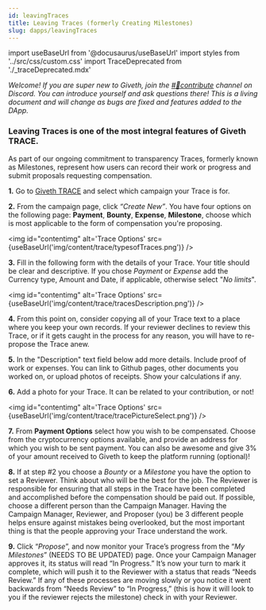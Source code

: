 ```yaml
---
id: leavingTraces
title: Leaving Traces (formerly Creating Milestones)
slug: dapps/leavingTraces
---
```

import useBaseUrl from '@docusaurus/useBaseUrl'
import styles from '../src/css/custom.css'
import TraceDeprecated from './_traceDeprecated.mdx'

<TraceDeprecated />


*Welcome! If you are super new to Giveth, join the [#🔨contribute](https://discord.gg/qf7XZ48gCU) channel on Discord. You can introduce yourself and ask questions there! This is a living document and will change as bugs are fixed and features added to the DApp.*

### Leaving Traces is one of the most integral features of Giveth TRACE.
As part of our ongoing commitment to transparency Traces, formerly known as Milestones, represent how users can record their work or progress and submit proposals requesting compensation.

 **1.** Go to [Giveth TRACE](https://trace.giveth.io) and select which campaign your Trace is for.

**2.** From the campaign page, click *“Create New”*. You have four options on the following page: **Payment**, **Bounty**, **Expense**, **Milestone**, choose which is most applicable to the form of compensation you're proposing.

<img id="contentimg" alt='Trace Options' src={useBaseUrl('img/content/trace/typesofTraces.png')} />


**3.** Fill in the following form with the details of your Trace. Your title should be clear and descriptive. If you chose *Payment* or *Expense*  add the Currency type, Amount and Date, if applicable, otherwise select "*No limits*".

<img id="contentimg"  alt='Trace Options' src={useBaseUrl('img/content/trace/tracesDescription.png')} />

**4.** From this point on, consider copying all of your Trace text to a place where you keep your own records. If your reviewer declines to review this Trace, or if it gets caught in the process for any reason, you will have to re-propose the Trace anew.

**5.** In the "Description" text field below add more details. Include proof of work or expenses. You can link to Github pages, other documents you worked on, or upload photos of receipts. Show your calculations if any.


**6.** Add a photo for your Trace. It can be related to your contribution, or not!


<img id="contentimg"  alt='Trace Options' src={useBaseUrl('img/content/trace/tracePictureSelect.png')} />

**7.** From **Payment Options** select how you wish to be compensated. Choose from the cryptocurrency options available, and provide an address for which you wish to be sent payment. You can also be awesome and give 3% of your amount received to Giveth to keep the platform running (optional)!

**8.** If at step #2 you choose a *Bounty* or a *Milestone* you have the option to set a Reviewer. Think about who will be the best for the job. The Reviewer is responsible for ensuring that all steps in the Trace have been completed and accomplished before the compensation should be paid out. If possible, choose a different person than the Campaign Manager. Having the Campaign Manager, Reviewer, and Proposer (you) be 3 different people helps ensure against mistakes being overlooked, but the most important thing is that the people approving your Trace understand the work.


**9.** Click “*Propose*”, and now monitor your Trace’s progress from the “*My Milestones*” (NEEDS TO BE UPDATED) page. Once your Campaign Manager approves it, its status will read “In Progress.” It’s now your turn to mark it complete, which will push it to the Reviewer with a status that reads “Needs Review.” If any of these processes are moving slowly or you notice it went backwards from “Needs Review” to “In Progress,” (this is how it will look to you if the reviewer rejects the milestone) check in with your Reviewer.
